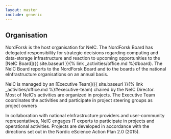 ```yaml
---
layout: master
include: generic
---
```


## Organisation

NordForsk is the host organisation for NeIC. The NordForsk Board has delegated
responsibility for strategic decisions regarding computing and data-storage
infrastructure and reaction to upcoming opportunities to the [NeIC Board]({{
site.baseurl }}{% link _activities/office.md %}#board). The NeIC Board reports to
the NordForsk Board and to the boards of the national eInfrastructure
organisations on an annual basis.

NeIC is managed by an [Executive Team]({{ site.baseurl }}{% link
_activities/office.md %}#executive-team) chaired by the NeIC Director. Most of NeIC’s
activities are organized in projects. The Executive Team coordinates the
activities and participate in project steering groups as project owners

In collaboration with national eInfrastructure providers and user-community
representatives, NeIC engages IT experts to participate in projects and
operational activities. Projects are developed in accordance with the directions
set out in the Nordic eScience Action Plan 2.0 (2015).
